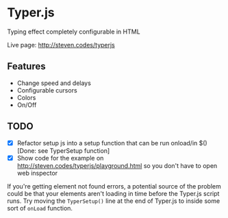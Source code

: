 # Typer.js
Typing effect completely configurable in HTML

Live page: http://steven.codes/typerjs

## Features
- Change speed and delays
- Configurable cursors
- Colors
- On/Off

## TODO
- [x] Refactor setup js into a setup function that can be run onload/in $() [Done: see TyperSetup function]
- [x] Show code for the example on http://steven.codes/typerjs/playground.html so you don't have to open web inspector

If you're getting element not found errors, a potential source of the problem could be that your elements aren't loading
in time before the Typer.js script runs. Try moving the `TyperSetup()` line at the end of Typer.js to inside some sort
of `onLoad` function.
